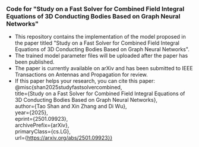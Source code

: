 ### Code for "Study on a Fast Solver for Combined Field Integral Equations of 3D Conducting Bodies Based on Graph Neural Networks"
 - This repository contains the implementation of the model proposed in the paper titled "Study on a Fast Solver for Combined Field Integral Equations of 3D Conducting Bodies Based on Graph Neural Networks". 
 - The trained model parameter files will be uploaded after the paper has been published.
 - The paper is currently available on arXiv and has been submitted to IEEE Transactions on Antennas and Propagation for review.
 - If this paper helps your research, you can cite this paper:  
   @misc{shan2025studyfastsolvercombined,  
      title={Study on a Fast Solver for Combined Field Integral Equations of 3D Conducting Bodies Based on Graph Neural Networks},   
      author={Tao Shan and Xin Zhang and Di Wu},  
      year={2025},  
      eprint={2501.09923},  
      archivePrefix={arXiv},  
      primaryClass={cs.LG},  
      url={https://arxiv.org/abs/2501.09923}}  
   

